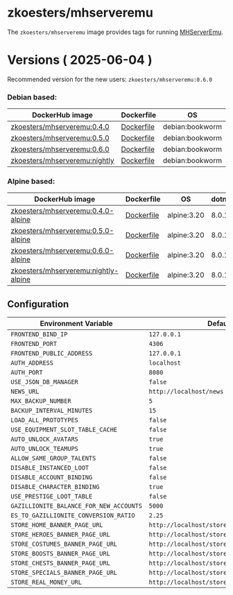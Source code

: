 # zkoesters/mhserveremu

The `zkoesters/mhserveremu` image provides tags for running [MHServerEmu](https://github.com/Crypto137/MHServerEmu).

# Versions ( 2025-06-04 )

Recommended version for the new users: `zkoesters/mhserveremu:0.6.0`

### Debian based:

| DockerHub image                                                                                                   | Dockerfile                                                                                 | OS              | dotnet | MHServerEmu |
|-------------------------------------------------------------------------------------------------------------------|--------------------------------------------------------------------------------------------|-----------------|--------|-------------|
| [zkoesters/mhserveremu:0.4.0](https://registry.hub.docker.com/r/zkoesters/mhserveremu/tags?page=1&name=0.4.0)     | [Dockerfile](https://github.com/zkoesters/docker-mhserveremu/blob/main/0.4.0/Dockerfile)   | debian:bookworm | 8.0.15 | 0.4.0       |
| [zkoesters/mhserveremu:0.5.0](https://registry.hub.docker.com/r/zkoesters/mhserveremu/tags?page=1&name=0.5.0)     | [Dockerfile](https://github.com/zkoesters/docker-mhserveremu/blob/main/0.5.0/Dockerfile)   | debian:bookworm | 8.0.15 | 0.5.0       |
| [zkoesters/mhserveremu:0.6.0](https://registry.hub.docker.com/r/zkoesters/mhserveremu/tags?page=1&name=0.6.0)     | [Dockerfile](https://github.com/zkoesters/docker-mhserveremu/blob/main/0.6.0/Dockerfile)   | debian:bookworm | 8.0.15 | 0.6.0       |
| [zkoesters/mhserveremu:nightly](https://registry.hub.docker.com/r/zkoesters/mhserveremu/tags?page=1&name=nightly) | [Dockerfile](https://github.com/zkoesters/docker-mhserveremu/blob/main/nightly/Dockerfile) | debian:bookworm | 8.0.15 | master      |

### Alpine based:

| DockerHub image                                                                                                                 | Dockerfile                                                                                        | OS          | dotnet | MHServerEmu |
|---------------------------------------------------------------------------------------------------------------------------------|---------------------------------------------------------------------------------------------------|-------------|--------|-------------|
| [zkoesters/mhserveremu:0.4.0-alpine](https://registry.hub.docker.com/r/zkoesters/mhserveremu/tags?page=1&name=0.4.0-alpine)     | [Dockerfile](https://github.com/zkoesters/docker-mhserveremu/blob/main/0.4.0/alpine/Dockerfile)   | alpine:3.20 | 8.0.15 | 0.4.0       |
| [zkoesters/mhserveremu:0.5.0-alpine](https://registry.hub.docker.com/r/zkoesters/mhserveremu/tags?page=1&name=0.5.0-alpine)     | [Dockerfile](https://github.com/zkoesters/docker-mhserveremu/blob/main/0.5.0/alpine/Dockerfile)   | alpine:3.20 | 8.0.15 | 0.5.0       |
| [zkoesters/mhserveremu:0.6.0-alpine](https://registry.hub.docker.com/r/zkoesters/mhserveremu/tags?page=1&name=0.6.0-alpine)     | [Dockerfile](https://github.com/zkoesters/docker-mhserveremu/blob/main/0.6.0/alpine/Dockerfile)   | alpine:3.20 | 8.0.15 | 0.6.0       |
| [zkoesters/mhserveremu:nightly-alpine](https://registry.hub.docker.com/r/zkoesters/mhserveremu/tags?page=1&name=nightly-alpine) | [Dockerfile](https://github.com/zkoesters/docker-mhserveremu/blob/main/nightly/alpine/Dockerfile) | alpine:3.20 | 8.0.15 | master      |

## Configuration

| Environment Variable                    | Default                                    |
|-----------------------------------------|--------------------------------------------|
| `FRONTEND_BIND_IP`                      | `127.0.0.1 `                               |
| `FRONTEND_PORT`                         | `4306`                                     |
| `FRONTEND_PUBLIC_ADDRESS`               | `127.0.0.1`                                |
| `AUTH_ADDRESS`                          | `localhost`                                |
| `AUTH_PORT`                             | `8080`                                     |
| `USE_JSON_DB_MANAGER`                   | `false`                                    |
| `NEWS_URL`                              | `http://localhost/news`                    |
| `MAX_BACKUP_NUMBER`                     | `5`                                        |
| `BACKUP_INTERVAL_MINUTES`               | `15`                                       |
| `LOAD_ALL_PROTOTYPES`                   | `false`                                    |
| `USE_EQUIPMENT_SLOT_TABLE_CACHE`        | `false`                                    |
| `AUTO_UNLOCK_AVATARS`                   | `true`                                     |
| `AUTO_UNLOCK_TEAMUPS`                   | `true`                                     |
| `ALLOW_SAME_GROUP_TALENTS`              | `false`                                    |
| `DISABLE_INSTANCED_LOOT`                | `false`                                    |
| `DISABLE_ACCOUNT_BINDING`               | `false`                                    |
| `DISABLE_CHARACTER_BINDING`             | `true`                                     |
| `USE_PRESTIGE_LOOT_TABLE`               | `false`                                    |
| `GAZILLIONITE_BALANCE_FOR_NEW_ACCOUNTS` | `5000`                                     |
| `ES_TO_GAZILLIONITE_CONVERSION_RATIO`   | `2.25`                                     |
| `STORE_HOME_BANNER_PAGE_URL`            | `http://localhost/store/images/banner.png` |
| `STORE_HEROES_BANNER_PAGE_URL`          | `http://localhost/store/images/banner.png` |
| `STORE_COSTUMES_BANNER_PAGE_URL`        | `http://localhost/store/images/banner.png` |
| `STORE_BOOSTS_BANNER_PAGE_URL`          | `http://localhost/store/images/banner.png` |
| `STORE_CHESTS_BANNER_PAGE_URL`          | `http://localhost/store/images/banner.png` |
| `STORE_SPECIALS_BANNER_PAGE_URL`        | `http://localhost/store/images/banner.png` |
| `STORE_REAL_MONEY_URL`                  | `http://localhost/store/gs-bundles.html`   |
